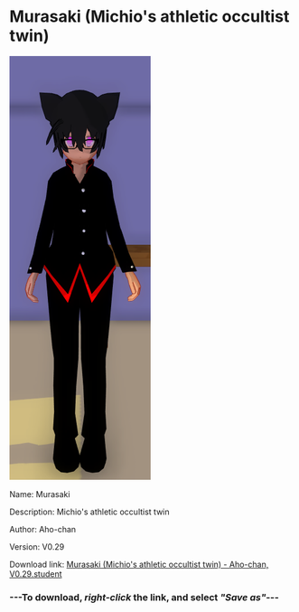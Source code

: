 # Murasaki (Michio's athletic occultist twin)

<img src = "https://raw.githubusercontent.com/Arbiter1223/Daigaku-Gurashi-Custom-Students/master/Students/Files/Murasaki%20(Michio's%20athletic%20occultist%20twin).png">

Name: Murasaki

Description: Michio's athletic occultist twin

Author: Aho-chan

Version: V0.29

Download link: <a href="https://raw.githubusercontent.com/Arbiter1223/Daigaku-Gurashi-Custom-Students/master/Students/Files/Murasaki%20(Michio's%20athletic%20occultist%20twin)%20-%20Aho-chan%2C%20V0.29.student">Murasaki (Michio's athletic occultist twin) - Aho-chan, V0.29.student</a>

### ---**To download, _right-click_ the link, and select _"Save as"_**---
